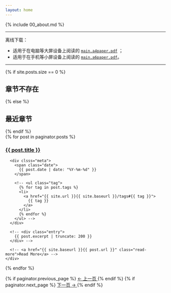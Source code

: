 ```yaml
---
layout: home
---
```


{% include 00_about.md %}

------

离线下载：

* 适用于在电脑等大屏设备上阅读的 [`main.a4paper.pdf`](/uploads/main.a4paper.pdf) ；
* 适用于在手机等小屏设备上阅读的 [`main.a6paper.pdf`](/uploads/main.a6paper.pdf)。

------

{% if site.posts.size == 0 %}
  <h2>章节不存在</h2>
{% else %}
  <h2>最近章节</h2>
{% endif %}

<div class="posts">
  {% for post in paginator.posts %}
    <div class="post">
      <h3>
        <a href="{{ site.baseurl }}{{ post.url }}">{{ post.title }}</a>
      </h3>

      <div clsss="meta">
        <span class="date">
          {{ post.date | date: "%Y-%m-%d" }}
        </span>

        <!-- <ul class="tag">
          {% for tag in post.tags %}
          <li>
            <a href="{{ site.url }}{{ site.baseurl }}/tags#{{ tag }}">
              {{ tag }}
            </a>
          </li>
          {% endfor %}
        </ul> -->
      </div>

      <!-- <div class="entry">
        {{ post.excerpt | truncate: 200 }}
      </div> -->

      <!-- <a href="{{ site.baseurl }}{{ post.url }}" class="read-more">Read More</a> -->
    </div>
  {% endfor %}
</div>

<div class="pagination">
  {% if paginator.previous_page %}
    <span class="prev">
      <a href="{{ site.baseurl }}{{ paginator.previous_page_path }}" class="prev">
        ← 上一页
      </a>
    </span>
  {% endif %}
  {% if paginator.next_page %}
    <span class="next">
      <a href="{{ site.baseurl}}{{ paginator.next_page_path }}" class="next">
        下一页 →
      </a>
    </span>
  {% endif %}
</div>
